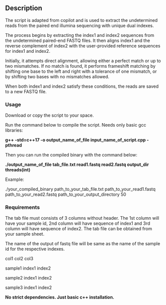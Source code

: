 ## Description

The script is adapted from copilot and is used to extract the undetermined reads from the paired end illumina sequencing with unique dual indexes.

The process begins by extracting the index1 and index2 sequences from the undetermined paired-end FASTQ files. It then aligns index1 and the reverse complement of index2 with the user-provided reference sequences for index1 and index2.

Initially, it attempts direct alignment, allowing either a perfect match or up to two mismatches. If no match is found, it performs frameshift matching by shifting one base to the left and right with a tolerance of one mismatch, or by shifting two bases with no mismatches allowed.

When both index1 and index2 satisfy these conditions, the reads are saved to a new FASTQ file.

### Usage

Download or copy the script to your space.

Run the command below to compile the script. Needs only basic gcc libraries:

**g++ -std=c++17 -o output_name_of_file input_name_of_script.cpp -pthread**

Then you can run the compiled binary with the command below:

**./output_name_of_file tab_file.txt read1.fastq read2.fastq output_dir threads(int)**

Example:

./your_compiled_binary path_to_your_tab_file.txt path_to_your_read1.fastq path_to_your_read2.fastq path_to_your_output_directory 50

### Requirements

The tab file must consists of 3 columns without header. The 1st column will have your sample id, 2nd column will have sequence of index1 and 3rd column will have sequence of index2. The tab file can be obtained from your sample sheet.

The name of the output of fastq file will be same as the name of the sample id for the respective indexes.

col1        col2      col3

sample1   index1  index2

sample2   index1  index2

sample3   index1  index2


**No strict dependencies. Just basic c++ installation.**

